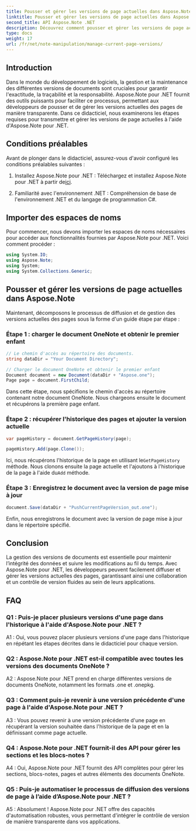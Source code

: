 ```yaml
---
title: Pousser et gérer les versions de page actuelles dans Aspose.Note
linktitle: Pousser et gérer les versions de page actuelles dans Aspose.Note
second_title: API Aspose.Note .NET
description: Découvrez comment pousser et gérer les versions de page actuelles dans Aspose.Note pour .NET sans effort. Améliorez le contrôle des versions de documents et la collaboration.
type: docs
weight: 17
url: /fr/net/note-manipulation/manage-current-page-versions/
---
```

## Introduction

Dans le monde du développement de logiciels, la gestion et la maintenance des différentes versions de documents sont cruciales pour garantir l'exactitude, la traçabilité et la responsabilité. Aspose.Note pour .NET fournit des outils puissants pour faciliter ce processus, permettant aux développeurs de pousser et de gérer les versions actuelles des pages de manière transparente. Dans ce didacticiel, nous examinerons les étapes requises pour transmettre et gérer les versions de page actuelles à l'aide d'Aspose.Note pour .NET.

## Conditions préalables

Avant de plonger dans le didacticiel, assurez-vous d'avoir configuré les conditions préalables suivantes :

1.  Installez Aspose.Note pour .NET : Téléchargez et installez Aspose.Note pour .NET à partir de[ici](https://releases.aspose.com/note/net/).

2. Familiarité avec l'environnement .NET : Compréhension de base de l'environnement .NET et du langage de programmation C#.

## Importer des espaces de noms

Pour commencer, nous devons importer les espaces de noms nécessaires pour accéder aux fonctionnalités fournies par Aspose.Note pour .NET. Voici comment procéder :

```csharp
using System.IO;
using Aspose.Note;
using System;
using System.Collections.Generic;
```

## Pousser et gérer les versions de page actuelles dans Aspose.Note

Maintenant, décomposons le processus de diffusion et de gestion des versions actuelles des pages sous la forme d'un guide étape par étape :

### Étape 1 : charger le document OneNote et obtenir le premier enfant

```csharp
// Le chemin d'accès au répertoire des documents.
string dataDir = "Your Document Directory";

// Charger le document OneNote et obtenir le premier enfant
Document document = new Document(dataDir + "Aspose.one");
Page page = document.FirstChild;
```

Dans cette étape, nous spécifions le chemin d'accès au répertoire contenant notre document OneNote. Nous chargeons ensuite le document et récupérons la première page enfant.

### Étape 2 : récupérer l'historique des pages et ajouter la version actuelle

```csharp
var pageHistory = document.GetPageHistory(page);

pageHistory.Add(page.Clone());
```

 Ici, nous récupérons l'historique de la page en utilisant le`GetPageHistory` méthode. Nous clonons ensuite la page actuelle et l'ajoutons à l'historique de la page à l'aide du`Add` méthode.

### Étape 3 : Enregistrez le document avec la version de page mise à jour

```csharp
document.Save(dataDir + "PushCurrentPageVersion_out.one");
```

Enfin, nous enregistrons le document avec la version de page mise à jour dans le répertoire spécifié.

## Conclusion

La gestion des versions de documents est essentielle pour maintenir l’intégrité des données et suivre les modifications au fil du temps. Avec Aspose.Note pour .NET, les développeurs peuvent facilement diffuser et gérer les versions actuelles des pages, garantissant ainsi une collaboration et un contrôle de version fluides au sein de leurs applications.

## FAQ

### Q1 : Puis-je placer plusieurs versions d'une page dans l'historique à l'aide d'Aspose.Note pour .NET ?

A1 : Oui, vous pouvez placer plusieurs versions d'une page dans l'historique en répétant les étapes décrites dans le didacticiel pour chaque version.

### Q2 : Aspose.Note pour .NET est-il compatible avec toutes les versions des documents OneNote ?

A2 : Aspose.Note pour .NET prend en charge différentes versions de documents OneNote, notamment les formats .one et .onepkg.

### Q3 : Comment puis-je revenir à une version précédente d'une page à l'aide d'Aspose.Note pour .NET ?

A3 : Vous pouvez revenir à une version précédente d'une page en récupérant la version souhaitée dans l'historique de la page et en la définissant comme page actuelle.

### Q4 : Aspose.Note pour .NET fournit-il des API pour gérer les sections et les blocs-notes ?

A4 : Oui, Aspose.Note pour .NET fournit des API complètes pour gérer les sections, blocs-notes, pages et autres éléments des documents OneNote.

### Q5 : Puis-je automatiser le processus de diffusion des versions de page à l’aide d’Aspose.Note pour .NET ?

A5 : Absolument ! Aspose.Note pour .NET offre des capacités d'automatisation robustes, vous permettant d'intégrer le contrôle de version de manière transparente dans vos applications.